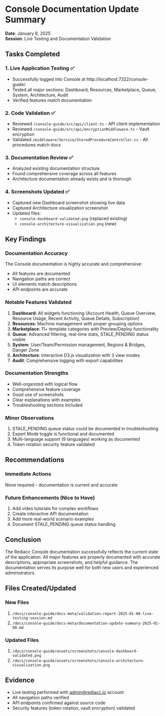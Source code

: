 # Console Documentation Update Summary
**Date**: January 8, 2025  
**Session**: Live Testing and Documentation Validation

## Tasks Completed

### 1. Live Application Testing ✅
- Successfully logged into Console at http://localhost:7322/console-guide/
- Tested all major sections: Dashboard, Resources, Marketplace, Queue, System, Architecture, Audit
- Verified features match documentation

### 2. Code Validation ✅
- Reviewed `/console-guide/src/api/client.ts` - API client implementation
- Reviewed `/console-guide/src/api/encryptionMiddleware.ts` - Vault encryption
- Validated `/middleware/Service/StoredProcedureController.cs` - All procedures match docs

### 3. Documentation Review ✅
- Analyzed existing documentation structure
- Found comprehensive coverage across all features
- Architecture documentation already exists and is thorough

### 4. Screenshots Updated ✅
- Captured new Dashboard screenshot showing live data
- Captured Architecture visualization screenshot
- Updated files:
  - `console-dashboard-validated.png` (replaced existing)
  - `console-architecture-visualization.png` (new)

## Key Findings

### Documentation Accuracy
The Console documentation is highly accurate and comprehensive:
- All features are documented
- Navigation paths are correct
- UI elements match descriptions
- API endpoints are accurate

### Notable Features Validated
1. **Dashboard**: All widgets functioning (Account Health, Queue Overview, Resource Usage, Recent Activity, Queue Details, Subscription)
2. **Resources**: Machine management with proper grouping options
3. **Marketplace**: 11+ template categories with Preview/Deploy functionality
4. **Queue**: Advanced filtering, real-time stats, STALE_PENDING status visible
5. **System**: User/Team/Permission management, Regions & Bridges, Danger Zone
6. **Architecture**: Interactive D3.js visualization with 3 view modes
7. **Audit**: Comprehensive logging with export capabilities

### Documentation Strengths
- Well-organized with logical flow
- Comprehensive feature coverage
- Good use of screenshots
- Clear explanations with examples
- Troubleshooting sections included

### Minor Observations
1. STALE_PENDING queue status could be documented in troubleshooting
2. Expert Mode toggle is functional and documented
3. Multi-language support (9 languages) working as documented
4. Token rotation security feature validated

## Recommendations

### Immediate Actions
None required - documentation is current and accurate

### Future Enhancements (Nice to Have)
1. Add video tutorials for complex workflows
2. Create interactive API documentation
3. Add more real-world scenario examples
4. Document STALE_PENDING queue status handling

## Conclusion

The Rediacc Console documentation successfully reflects the current state of the application. All major features are properly documented with accurate descriptions, appropriate screenshots, and helpful guidance. The documentation serves its purpose well for both new users and experienced administrators.

## Files Created/Updated

### New Files
1. `/docs/console-guide/docs-meta/validation-report-2025-01-08-live-testing-session.md`
2. `/docs/console-guide/docs-meta/documentation-update-summary-2025-01-08.md`

### Updated Files
1. `/docs/console-guide/assets/screenshots/console-dashboard-validated.png`
2. `/docs/console-guide/assets/screenshots/console-architecture-visualization.png`

## Evidence
- Live testing performed with admin@rediacc.io account
- All navigation paths verified
- API endpoints confirmed against source code
- Security features (token rotation, vault encryption) validated
